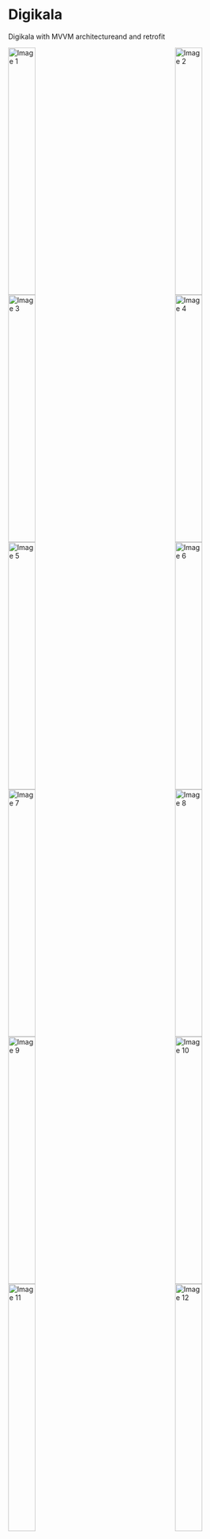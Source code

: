 # Digikala
Digikala with MVVM architectureand and retrofit

<div style="display: flex; justify-content: space-between;">
  <img src="https://ns20.ir/Mvvm/digikala1.png" alt="Image 1" style="width: 33%; height: 500px;" />
  <img src="https://ns20.ir/Mvvm/digikala2.png" alt="Image 2" style="width: 33%; height: 500px;" />
</div>
<div style="display: flex; justify-content: space-between;">
  <img src="https://ns20.ir/Mvvm/digikala3.png" alt="Image 3" style="width: 33%; height: 500px;" />
  <img src="https://ns20.ir/Mvvm/digikala4.png" alt="Image 4" style="width: 33%; height: 500px;" />
</div>
<div style="display: flex; justify-content: space-between;">
  <img src="https://ns20.ir/Mvvm/digikala5.png" alt="Image 5" style="width: 33%; height: 500px;" />
  <img src="https://ns20.ir/Mvvm/digikala6.png" alt="Image 6" style="width: 33%; height: 500px;" />
</div>
<div style="display: flex; justify-content: space-between;">
  <img src="https://ns20.ir/Mvvm/digikala7.png" alt="Image 7" style="width: 33%; height: 500px;" />
  <img src="https://ns20.ir/Mvvm/digikala8.png" alt="Image 8" style="width: 33%; height: 500px;" />
</div>
<div style="display: flex; justify-content: space-between;">
  <img src="https://ns20.ir/Mvvm/digikala9.png" alt="Image 9" style="width: 33%; height: 500px;" />
  <img src="https://ns20.ir/Mvvm/digikala10.png" alt="Image 10" style="width: 33%; height: 500px;" />
</div>
<div style="display: flex; justify-content: space-between;">
  <img src="https://ns20.ir/Mvvm/digikala11.png" alt="Image 11" style="width: 33%; height: 500px;" />
  <img src="https://ns20.ir/Mvvm/digikala12.png" alt="Image 12" style="width: 33%; height: 500px;" />
</div>
